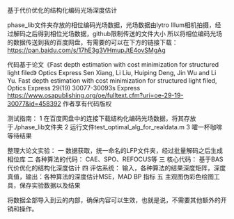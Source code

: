 基于代价优化的结构化编码光场深度估计  


phase_lib文件夹存放的相位编码光场数据，光场数据由lytro Illum相机拍摄，经过解码之后得到相位光场数据，github限制传送的文件大小
所以将相位编码光场的数据传送到我的百度网盘，有需要的可以在下方的链接下载：
https://pan.baidu.com/s/17hE3g3VHmupJtE4ovSMgAg


代码基于论文《Fast depth estimation with cost minimization for structured light filed》 Optics Express
Sen Xiang, Li Liu, Huiping Deng, Jin Wu and Li Yu. Fast depth estimation with cost minimization for structured light filed, Optics Express 29(19) 30077-30093s Express
https://www.osapublishing.org/oe/fulltext.cfm?uri=oe-29-19-30077&id=458392
作者享有代码版权



测试指南：
1 在百度网盘中的连接下载结构化编码光场数据，将其存放于./phase_lib文件夹
2 运行文件test_optimal_alg_for_realdata.m
3 嚯一杯咖啡等待结果



整理大论文实验：
一 数据获取，统一命名的LFP文件夹，经过批量解码之后生成相位库
二 各种算法的代码： CAE、SPO、REFOCUS等
三 核心代码： 基于BAS代价优化的结构化深度估计
四 评估系统： 输入，各种算法的结果深度矩阵，深度真值，输出：各种算法的深度估计MSE，MAD BP 指标
五 主观图伪彩色绘图工具，保存实验数据以及结果


将数据全部导入到云的内部，确保内容可以生效，也就是说，不需要其他额外的开销和操作。
